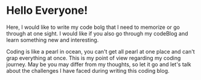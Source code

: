 <h1>Hello Everyone!</h1>
<p>Here, I would like to write my code bolg that I need to memorize or go through at one sight. I would like if you also go through my codeBlog and learn something new and interesting.</p>
<p>Coding is like a pearl in ocean, you can't get all pearl at one place and can't grap everything at once. This is my point of view regarding my coding journey. May be you may differ from my thoughts, so let it go and let's talk about the challenges I have faced during writing this coding blog.</p>
